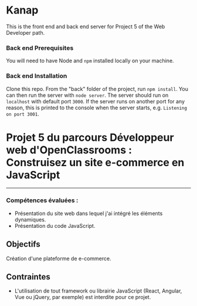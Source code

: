 # Kanap

This is the front end and back end server for Project 5 of the Web Developer path.

### Back end Prerequisites

You will need to have Node and `npm` installed locally on your machine.

### Back end Installation

Clone this repo. From the "back" folder of the project, run `npm install`. You
can then run the server with `node server`.
The server should run on `localhost` with default port `3000`. If the
server runs on another port for any reason, this is printed to the
console when the server starts, e.g. `Listening on port 3001`.

# Projet 5 du parcours Développeur web d'OpenClassrooms : Construisez un site e-commerce en JavaScript

---

### Compétences évaluées :

- Présentation du site web dans lequel j'ai intégré les éléments dynamiques.
- Présentation du code JavaScript.

## Objectifs

Création d'une plateforme de e-commerce.

## Contraintes

- L'utilisation de tout framework ou librairie JavaScript (React, Angular, Vue ou jQuery, par exemple) est interdite pour ce projet.
